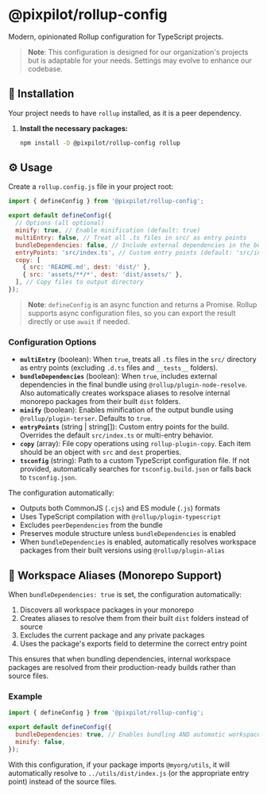 # @pixpilot/rollup-config

Modern, opinionated Rollup configuration for TypeScript projects.

> **Note**: This configuration is designed for our organization's projects but is adaptable for your needs. Settings may evolve to enhance our codebase.

## 🚀 Installation

Your project needs to have `rollup` installed, as it is a peer dependency.

1. **Install the necessary packages:**

   ```bash
   npm install -D @pixpilot/rollup-config rollup
   ```

## ⚙️ Usage

Create a `rollup.config.js` file in your project root:

```javascript
import { defineConfig } from '@pixpilot/rollup-config';

export default defineConfig({
  // Options (all optional)
  minify: true, // Enable minification (default: true)
  multiEntry: false, // Treat all .ts files in src/ as entry points
  bundleDependencies: false, // Include external dependencies in the bundle
  entryPoints: 'src/index.ts', // Custom entry points (default: 'src/index.ts')
  copy: [
    { src: 'README.md', dest: 'dist/' },
    { src: 'assets/**/*', dest: 'dist/assets/' },
  ], // Copy files to output directory
});
```

> **Note**: `defineConfig` is an async function and returns a Promise. Rollup supports async configuration files, so you can export the result directly or use `await` if needed.

### Configuration Options

- **`multiEntry`** (boolean): When `true`, treats all `.ts` files in the `src/` directory as entry points (excluding `.d.ts` files and `__tests__` folders).
- **`bundleDependencies`** (boolean): When `true`, includes external dependencies in the final bundle using `@rollup/plugin-node-resolve`. Also automatically creates workspace aliases to resolve internal monorepo packages from their built `dist` folders.
- **`minify`** (boolean): Enables minification of the output bundle using `@rollup/plugin-terser`. Defaults to `true`.
- **`entryPoints`** (string | string[]): Custom entry points for the build. Overrides the default `src/index.ts` or multi-entry behavior.
- **`copy`** (array): File copy operations using `rollup-plugin-copy`. Each item should be an object with `src` and `dest` properties.
- **`tsconfig`** (string): Path to a custom TypeScript configuration file. If not provided, automatically searches for `tsconfig.build.json` or falls back to `tsconfig.json`.

The configuration automatically:

- Outputs both CommonJS (`.cjs`) and ES module (`.js`) formats
- Uses TypeScript compilation with `@rollup/plugin-typescript`
- Excludes `peerDependencies` from the bundle
- Preserves module structure unless `bundleDependencies` is enabled
- When `bundleDependencies` is enabled, automatically resolves workspace packages from their built versions using `@rollup/plugin-alias`

## 🔧 Workspace Aliases (Monorepo Support)

When `bundleDependencies: true` is set, the configuration automatically:

1. Discovers all workspace packages in your monorepo
2. Creates aliases to resolve them from their built `dist` folders instead of source
3. Excludes the current package and any private packages
4. Uses the package's exports field to determine the correct entry point

This ensures that when bundling dependencies, internal workspace packages are resolved from their production-ready builds rather than source files.

### Example

```javascript
import { defineConfig } from '@pixpilot/rollup-config';

export default defineConfig({
  bundleDependencies: true, // Enables bundling AND automatic workspace aliases
  minify: false,
});
```

With this configuration, if your package imports `@myorg/utils`, it will automatically resolve to `../utils/dist/index.js` (or the appropriate entry point) instead of the source files.
